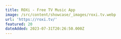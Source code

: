 ```yaml
---
title: ROXi - Free TV Music App
image: /src/content/showcase/_images/roxi.tv.webp
url: 'https://roxi.tv/'
featured: 20
dateAdded: 2023-07-31T20:26:50.000Z
---
```


